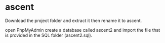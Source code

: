 # ascent
 
Download the project folder and extract it then rename it to ascent.

open PhpMyAdmin create a database called ascent2 and import the file that is provided in the SQL folder (ascent2.sql).
